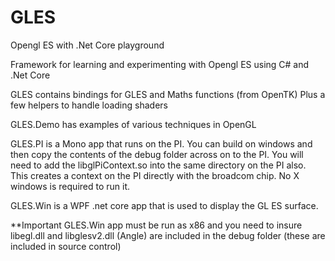# GLES
Opengl ES with .Net Core playground

Framework for learning and experimenting with Opengl ES using C# and .Net Core

GLES contains bindings for GLES and Maths functions (from OpenTK) Plus a few helpers to handle loading shaders

GLES.Demo has examples of various techniques in OpenGL

GLES.PI is a Mono app that runs on the PI. You can build on windows and then copy the contents of the debug folder across on to the PI. You will need to add the libglPiContext.so into the same directory on the PI also. This creates a context on the PI directly with the broadcom chip. No X windows is required to run it.  

GLES.Win is a WPF .net core app that is used to display the GL ES surface. 

**Important  GLES.Win app must be run as x86 and you need to insure libegl.dll and libglesv2.dll (Angle) are included in the debug folder (these are included in source control)



